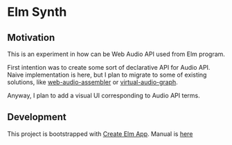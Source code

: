 # Elm Synth

## Motivation

This is an experiment in how can be Web Audio API used from Elm program.

First intention was to create some sort of declarative API for Audio API. Naive implementation is here, but I plan to migrate to some of existing solutions, like [web-audio-assembler](https://github.com/danigb/web-audio-assembler) or [virtual-audio-graph](https://github.com/benji6/virtual-audio-graph). 

Anyway, I plan to add a visual UI corresponding to Audio API terms.

## Development

This project is bootstrapped with [Create Elm App](https://github.com/halfzebra/create-elm-app). Manual is [here](https://github.com/bardt/elm-synth/blob/master/ELM_APP_README.md)
